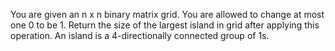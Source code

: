 You are given an n x n binary matrix grid. You are allowed to change at most one 0 to be 1.
Return the size of the largest island in grid after applying this operation.
An island is a 4-directionally connected group of 1s.
